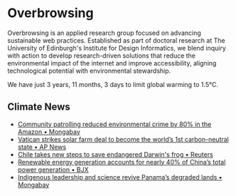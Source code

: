 # Overbrowsing

Overbrowsing is an applied research group focused on advancing sustainable web practices. Established as part of doctoral research at The University of Edinburgh's Institute for Design Informatics, we blend inquiry with action to develop research-driven solutions that reduce the environmental impact of the internet and improve accessibility, aligning technological potential with environmental stewardship.

<!-- clock-time -->
We have just 3 years, 11 months, 3 days to limit global warming to 1.5°C.
<!-- /clock-time -->

## Climate News
<!-- clock-news -->
- [Community patrolling reduced environmental crime by 80% in the Amazon • Mongabay](https://news.mongabay.com/short-article/2025/08/community-patrolling-reduced-environmental-crime-by-80-in-the-amazon/ )
- [Vatican strikes solar farm deal to become the world’s 1st carbon-neutral state • AP News](https://apnews.com/article/vatican-solar-farm-108aa7efecf0d094a5b00e25b6a7c737 )
- [Chile takes new steps to save endangered Darwin's frog • Reuters](https://www.reuters.com/sustainability/climate-energy/chile-takes-new-steps-save-endangered-darwins-frog-2025-07-31/ )
- [Renewable energy generation accounts for nearly 40% of China’s total power generation • BJX](https://news.bjx.com.cn/html/20250731/1453695.shtml )
- [Indigenous leadership and science revive Panama’s degraded lands • Mongabay](https://news.mongabay.com/short-article/2025/07/indigenous-leadership-and-science-reviving-panamas-degraded-lands/ )
<!-- /clock-news -->
